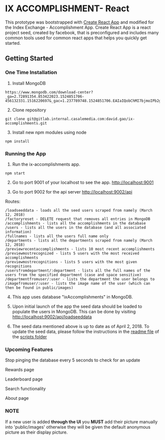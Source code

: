 # IX ACCOMPLISHMENT- React
This prototype was bootstrapped with [Create React App](https://github.com/facebookincubator/create-react-app) and modified for the Index Exchange - Accomplishment App. Create React App is a react project seed, created by facebook, that is preconfigured and includes many common tools used for common react apps that helps you quickly get started.

## Getting Started
### One Time Installation

1) Install MongoDB

```
https://www.mongodb.com/download-center?_ga=2.72891354.853422023.1524851706-456132331.1516220697&_gac=1.237789748.1524851706.EAIaIQobChMI7bjmoIPb2gIVyZyzCh3ISQVbEAAYASAAEgJhdPD_BwE#production
```

2) Clone repository

```
git clone git@gitlab.internal.casalemedia.com:david.gao/ix-accomplishments.git
```

3) Install new npm modules using node

```
npm install
```

### Running the App
1) Run the ix-accomplishments app.

```
npm start
```

2) Go to port 9001 of your localhost to see the app. [http://localhost:9001](http://localhost:9001)


3) Go to port 9002 for the api server [http://localhost:9002/api](http://localhost:9002/api)

Routes:
```
/loadseeddata - loads all the seed users scraped from namely (March 12, 2018)
/factoryreset - DELETE request that removes all entries in MongoDB
/accomplishments - lists all the accomplishments in the database
/users - lists all the users in the database (and all associated information)
/fullnames - lists all the users full name only
/departments - lists all the departments scraped from namely (March 12, 2018)
/previewrecentaccomplishments - lists 10 most recent accomplishments
/previewmostrecognized - lists 5 users with the most received accomplishments
/previewmostrecognitions - lists 5 users with the most given recognitions
/usersfromdepartment/:department - lists all the full names of the users from the specified department (case and space sensitive)
/departmentfromuser/:user - lists the department the user belongs to
/imagefromuser/:user - lists the image name of the user (which can then be found in public/images)

```

4) This app uses database "ixAccomplishments" in MongoDB.

5) Upon initial launch of the app the seed data should be loaded to populate the users in MongoDB. This can be done by visiting [http://localhost:9002/api/loadseeddata](http://localhost:9002/api/loadseeddata)

6) The seed data mentioned above is up to date as of April 2, 2018. To update the seed data, please follow the instructions in the [readme file](http://gitlab.internal.casalemedia.com/david.gao/ix-accomplishments/blob/master/src/scripts/README.md) of the [scripts folder](http://gitlab.internal.casalemedia.com/david.gao/ix-accomplishments/tree/master/src/scripts)

### Upcoming Features

Stop pinging the database every 5 seconds to check for an update

Rewards page

Leaderboard page

Search functionality

About page

### NOTE
If a new user is added **through the UI** you **MUST** add their picture manually into 'public/images' otherwise they will be given the default anonymous picture as their display picture.
